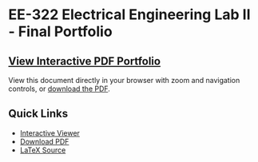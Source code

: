 # EE-322 Electrical Engineering Lab II - Final Portfolio

## [View Interactive PDF Portfolio](https://spkhz.github.io/EE-322-Electrical-Engineering-Lab-II--Final-Portfolio/)

View this document directly in your browser with zoom and navigation controls, or [download the PDF](main.pdf).

## Quick Links
- [Interactive Viewer](https://spkhz.github.io/EE-322-Electrical-Engineering-Lab-II--Final-Portfolio/)
- [Download PDF](main.pdf)
- [LaTeX Source](main.tex)

